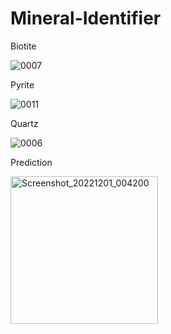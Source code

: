 # Mineral-Identifier

Biotite 

![0007](https://user-images.githubusercontent.com/110115511/204886915-cb8b2288-1e13-413a-930a-f3fe15b3f2b1.jpg)

Pyrite

![0011](https://user-images.githubusercontent.com/110115511/204886939-45856fb0-01e1-4264-bcab-71c649563324.jpg)

Quartz

![0006](https://user-images.githubusercontent.com/110115511/204886974-53be73e9-89ae-4d33-beee-8ecb778697fb.jpg)

Prediction

<img width="236" alt="Screenshot_20221201_004200" src="https://user-images.githubusercontent.com/110115511/204887687-852cf547-1e94-4471-98ff-e528a96222f0.png">
